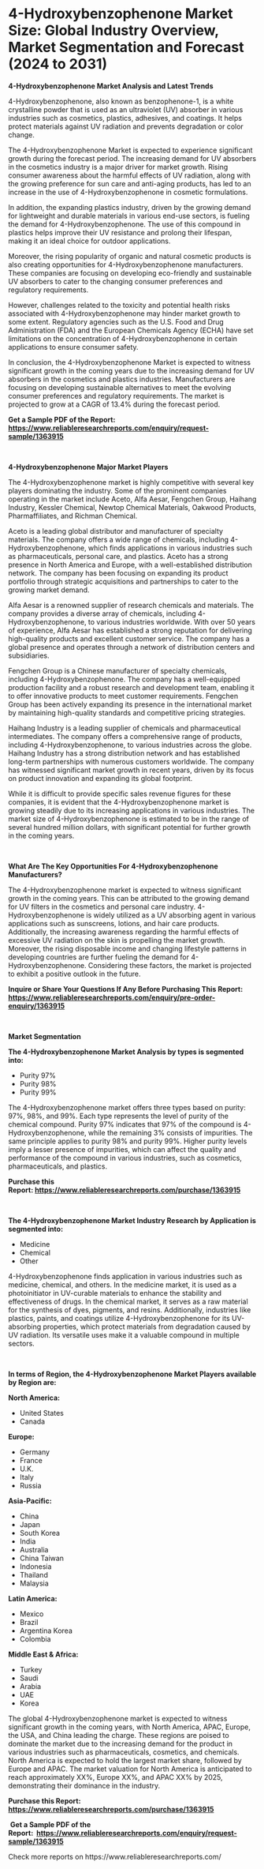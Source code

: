 <p><h1>4-Hydroxybenzophenone Market Size: Global Industry Overview, Market Segmentation and Forecast (2024 to 2031)</h1></p><p><strong>4-Hydroxybenzophenone Market Analysis and Latest Trends</strong></p>
<p><p>4-Hydroxybenzophenone, also known as benzophenone-1, is a white crystalline powder that is used as an ultraviolet (UV) absorber in various industries such as cosmetics, plastics, adhesives, and coatings. It helps protect materials against UV radiation and prevents degradation or color change.</p><p>The 4-Hydroxybenzophenone Market is expected to experience significant growth during the forecast period. The increasing demand for UV absorbers in the cosmetics industry is a major driver for market growth. Rising consumer awareness about the harmful effects of UV radiation, along with the growing preference for sun care and anti-aging products, has led to an increase in the use of 4-Hydroxybenzophenone in cosmetic formulations.</p><p>In addition, the expanding plastics industry, driven by the growing demand for lightweight and durable materials in various end-use sectors, is fueling the demand for 4-Hydroxybenzophenone. The use of this compound in plastics helps improve their UV resistance and prolong their lifespan, making it an ideal choice for outdoor applications.</p><p>Moreover, the rising popularity of organic and natural cosmetic products is also creating opportunities for 4-Hydroxybenzophenone manufacturers. These companies are focusing on developing eco-friendly and sustainable UV absorbers to cater to the changing consumer preferences and regulatory requirements.</p><p>However, challenges related to the toxicity and potential health risks associated with 4-Hydroxybenzophenone may hinder market growth to some extent. Regulatory agencies such as the U.S. Food and Drug Administration (FDA) and the European Chemicals Agency (ECHA) have set limitations on the concentration of 4-Hydroxybenzophenone in certain applications to ensure consumer safety.</p><p>In conclusion, the 4-Hydroxybenzophenone Market is expected to witness significant growth in the coming years due to the increasing demand for UV absorbers in the cosmetics and plastics industries. Manufacturers are focusing on developing sustainable alternatives to meet the evolving consumer preferences and regulatory requirements. The market is projected to grow at a CAGR of 13.4% during the forecast period.</p></p>
<p><strong>Get a Sample PDF of the Report:&nbsp; <a href="https://www.reliableresearchreports.com/enquiry/request-sample/1363915">https://www.reliableresearchreports.com/enquiry/request-sample/1363915</a></strong></p>
<p>&nbsp;</p>
<p><strong>4-Hydroxybenzophenone Major Market Players</strong></p>
<p><p>The 4-Hydroxybenzophenone market is highly competitive with several key players dominating the industry. Some of the prominent companies operating in the market include Aceto, Alfa Aesar, Fengchen Group, Haihang Industry, Kessler Chemical, Newtop Chemical Materials, Oakwood Products, Pharmaffiliates, and Richman Chemical.</p><p>Aceto is a leading global distributor and manufacturer of specialty materials. The company offers a wide range of chemicals, including 4-Hydroxybenzophenone, which finds applications in various industries such as pharmaceuticals, personal care, and plastics. Aceto has a strong presence in North America and Europe, with a well-established distribution network. The company has been focusing on expanding its product portfolio through strategic acquisitions and partnerships to cater to the growing market demand.</p><p>Alfa Aesar is a renowned supplier of research chemicals and materials. The company provides a diverse array of chemicals, including 4-Hydroxybenzophenone, to various industries worldwide. With over 50 years of experience, Alfa Aesar has established a strong reputation for delivering high-quality products and excellent customer service. The company has a global presence and operates through a network of distribution centers and subsidiaries.</p><p>Fengchen Group is a Chinese manufacturer of specialty chemicals, including 4-Hydroxybenzophenone. The company has a well-equipped production facility and a robust research and development team, enabling it to offer innovative products to meet customer requirements. Fengchen Group has been actively expanding its presence in the international market by maintaining high-quality standards and competitive pricing strategies.</p><p>Haihang Industry is a leading supplier of chemicals and pharmaceutical intermediates. The company offers a comprehensive range of products, including 4-Hydroxybenzophenone, to various industries across the globe. Haihang Industry has a strong distribution network and has established long-term partnerships with numerous customers worldwide. The company has witnessed significant market growth in recent years, driven by its focus on product innovation and expanding its global footprint.</p><p>While it is difficult to provide specific sales revenue figures for these companies, it is evident that the 4-Hydroxybenzophenone market is growing steadily due to its increasing applications in various industries. The market size of 4-Hydroxybenzophenone is estimated to be in the range of several hundred million dollars, with significant potential for further growth in the coming years.</p></p>
<p>&nbsp;</p>
<p><strong>What Are The Key Opportunities For 4-Hydroxybenzophenone Manufacturers?</strong></p>
<p><p>The 4-Hydroxybenzophenone market is expected to witness significant growth in the coming years. This can be attributed to the growing demand for UV filters in the cosmetics and personal care industry. 4-Hydroxybenzophenone is widely utilized as a UV absorbing agent in various applications such as sunscreens, lotions, and hair care products. Additionally, the increasing awareness regarding the harmful effects of excessive UV radiation on the skin is propelling the market growth. Moreover, the rising disposable income and changing lifestyle patterns in developing countries are further fueling the demand for 4-Hydroxybenzophenone. Considering these factors, the market is projected to exhibit a positive outlook in the future.</p></p>
<p><strong>Inquire or Share Your Questions If Any Before Purchasing This Report: <a href="https://www.reliableresearchreports.com/enquiry/pre-order-enquiry/1363915">https://www.reliableresearchreports.com/enquiry/pre-order-enquiry/1363915</a></strong></p>
<p>&nbsp;</p>
<p><strong>Market Segmentation</strong></p>
<p><strong>The 4-Hydroxybenzophenone Market Analysis by types is segmented into:</strong></p>
<p><ul><li>Purity 97%</li><li>Purity 98%</li><li>Purity 99%</li></ul></p>
<p><p>The 4-Hydroxybenzophenone market offers three types based on purity: 97%, 98%, and 99%. Each type represents the level of purity of the chemical compound. Purity 97% indicates that 97% of the compound is 4-Hydroxybenzophenone, while the remaining 3% consists of impurities. The same principle applies to purity 98% and purity 99%. Higher purity levels imply a lesser presence of impurities, which can affect the quality and performance of the compound in various industries, such as cosmetics, pharmaceuticals, and plastics.</p></p>
<p><strong>Purchase this Report:&nbsp;<a href="https://www.reliableresearchreports.com/purchase/1363915">https://www.reliableresearchreports.com/purchase/1363915</a></strong></p>
<p>&nbsp;</p>
<p><strong>The 4-Hydroxybenzophenone Market Industry Research by Application is segmented into:</strong></p>
<p><ul><li>Medicine</li><li>Chemical</li><li>Other</li></ul></p>
<p><p>4-Hydroxybenzophenone finds application in various industries such as medicine, chemical, and others. In the medicine market, it is used as a photoinitiator in UV-curable materials to enhance the stability and effectiveness of drugs. In the chemical market, it serves as a raw material for the synthesis of dyes, pigments, and resins. Additionally, industries like plastics, paints, and coatings utilize 4-Hydroxybenzophenone for its UV-absorbing properties, which protect materials from degradation caused by UV radiation. Its versatile uses make it a valuable compound in multiple sectors.</p></p>
<p>&nbsp;</p>
<p><strong>In terms of Region, the 4-Hydroxybenzophenone Market Players available by Region are:</strong></p>
<p>
    <p> <strong> North America: </strong>
        <ul>
            <li>United States</li>
            <li>Canada</li>
        </ul>
        </p> 
    <p> <strong> Europe: </strong>
        <ul>
            <li>Germany</li>
            <li>France</li>
            <li>U.K.</li>
            <li>Italy</li>
            <li>Russia</li>
        </ul>
        </p> 
    <p> <strong> Asia-Pacific: </strong>
        <ul>
            <li>China</li>
            <li>Japan</li>
            <li>South Korea</li>
            <li>India</li>
            <li>Australia</li>
            <li>China Taiwan</li>
            <li>Indonesia</li>
            <li>Thailand</li>
            <li>Malaysia</li>
        </ul>
        </p> 
    <p> <strong> Latin America: </strong>
        <ul>
            <li>Mexico</li>
            <li>Brazil</li>
            <li>Argentina Korea</li>
            <li>Colombia</li>
        </ul>
        </p> 
    <p> <strong> Middle East & Africa: </strong>
        <ul>
            <li>Turkey</li>
            <li>Saudi</li>
            <li>Arabia</li>
            <li>UAE</li>
            <li>Korea</li>
        </ul>
    </p>
    </p>
<p><p>The global 4-Hydroxybenzophenone market is expected to witness significant growth in the coming years, with North America, APAC, Europe, the USA, and China leading the charge. These regions are poised to dominate the market due to the increasing demand for the product in various industries such as pharmaceuticals, cosmetics, and chemicals. North America is expected to hold the largest market share, followed by Europe and APAC. The market valuation for North America is anticipated to reach approximately XX%, Europe XX%, and APAC XX% by 2025, demonstrating their dominance in the industry.</p></p>
<p><strong>Purchase this Report: <a href="https://www.reliableresearchreports.com/purchase/1363915">https://www.reliableresearchreports.com/purchase/1363915</a></strong></p>
<p>&nbsp;<strong>Get a Sample PDF of the Report:&nbsp;&nbsp;<a href="https://www.reliableresearchreports.com/enquiry/request-sample/1363915">https://www.reliableresearchreports.com/enquiry/request-sample/1363915</a></strong></p>
<p><strong></strong></p>
<p>Check more reports on https://www.reliableresearchreports.com/</p>
